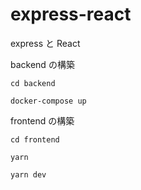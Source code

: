 # express-react

express と React

backend の構築

```
cd backend

docker-compose up
```

frontend の構築

```
cd frontend

yarn

yarn dev
```
